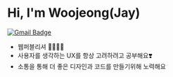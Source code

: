 # Hi, I'm Woojeong(Jay)
[![Gmail Badge](https://img.shields.io/badge/Gmail-d14836?style=flat-square&logo=Gmail&logoColor=white&link=mailto:popo2122@gmail.com)](mailto:popo2122@gmail.com)

* 웹퍼블리셔 🙆🏻‍♀️✨
* 사용자를 생각하는 UX를 항상 고려하려고 공부해요❣️
* 소통을 통해 더 좋은 디자인과 코드를 만들기위해 노력해요
